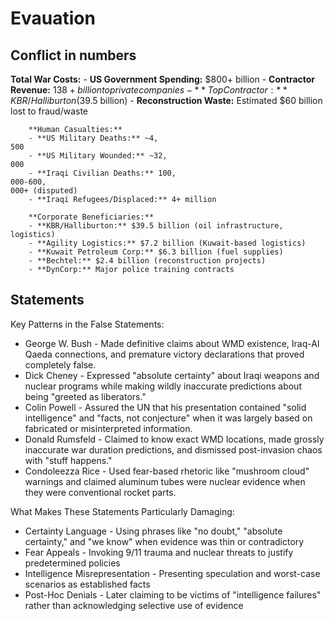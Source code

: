 
# Evauation
## Conflict in numbers
**Total War Costs:**
        - **US Government Spending:** $800+ billion
        - **Contractor Revenue:** $138+ billion to private companies
        - **Top Contractor:** KBR/Halliburton ($39.5 billion)
        - **Reconstruction Waste:** Estimated $60 billion lost to fraud/waste

        **Human Casualties:**
        - **US Military Deaths:** ~4,
    500
        - **US Military Wounded:** ~32,
    000  
        - **Iraqi Civilian Deaths:** 100,
    000-600,
    000+ (disputed)
        - **Iraqi Refugees/Displaced:** 4+ million

        **Corporate Beneficiaries:**
        - **KBR/Halliburton:** $39.5 billion (oil infrastructure, logistics)
        - **Agility Logistics:** $7.2 billion (Kuwait-based logistics)
        - **Kuwait Petroleum Corp:** $6.3 billion (fuel supplies)
        - **Bechtel:** $2.4 billion (reconstruction projects)
        - **DynCorp:** Major police training contracts

## Statements
Key Patterns in the False Statements:
- George W. Bush - Made definitive claims about WMD existence, Iraq-Al Qaeda connections, and premature victory declarations that proved completely false.
- Dick Cheney - Expressed "absolute certainty" about Iraqi weapons and nuclear programs while making wildly inaccurate predictions about being "greeted as liberators."
- Colin Powell - Assured the UN that his presentation contained "solid intelligence" and "facts, not conjecture" when it was largely based on fabricated or misinterpreted information.
- Donald Rumsfeld - Claimed to know exact WMD locations, made grossly inaccurate war duration predictions, and dismissed post-invasion chaos with "stuff happens."
- Condoleezza Rice - Used fear-based rhetoric like "mushroom cloud" warnings and claimed aluminum tubes were nuclear evidence when they were conventional rocket parts.

What Makes These Statements Particularly Damaging:
- Certainty Language - Using phrases like "no doubt," "absolute certainty," and "we know" when evidence was thin or contradictory
- Fear Appeals - Invoking 9/11 trauma and nuclear threats to justify predetermined policies
- Intelligence Misrepresentation - Presenting speculation and worst-case scenarios as established facts
- Post-Hoc Denials - Later claiming to be victims of "intelligence failures" rather than acknowledging selective use of evidence